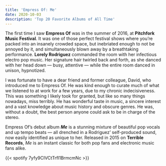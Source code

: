 ```yaml
---
title: 'Empress Of: Me'
date: 2020-10-03
description: 'Top 20 Favorite Albums of All Time'
---
```

The first time I saw **Empress Of** was in the summer of 2016, at **Pitchfork Music Festival**. It was one of those perfect festival shows where you’re packed into an insanely crowded space, but inebriated enough to not be annoyed by it, and simultaneously blown away by a breathtaking performance. **Lorely Rodriguez** commanded the room with her infectious electro pop music. Her signature hair twirled back and forth, as she danced with her head down — busy, attentive — while the entire room danced in unison, hypnotized. 

I was fortunate to have a dear friend and former colleague,  David, who introduced me to Empress Of. He was kind enough to curate much of what we listened to at work for a few years, due to my chronic indecisiveness. This was something I likely took for granted, but like so many things nowadays, miss terribly. He has wonderful taste in music, a sincere interest and a vast knowledge about music history and obscure genres. He was, without a doubt, the best person anyone could ask to be in charge of the stereo. 

Empress Of’s debut album **_Me_** is a stunning mixture of beautiful pop vocals and up tempo beats — all drenched in a Rodriguez’ self-produced sound, now easily identified as unique to her. Released in 2015 on **Terrible Records**, _Me_ is an instant classic for both pop fans and electronic music fans alike.  

{{< spotify 7yfy9CIVCtTrfl1BrmcmNc >}}





